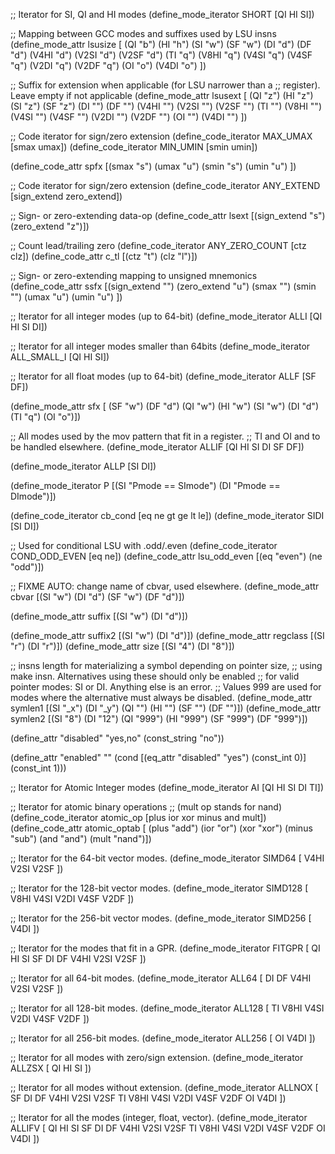 ;; Iterator for SI, QI and HI modes
(define_mode_iterator SHORT [QI HI SI])

;; Mapping between GCC modes and suffixes used by LSU insns
(define_mode_attr lsusize [
  (QI "b")
  (HI "h")
  (SI "w")
  (SF "w")
  (DI "d")
  (DF "d")
  (V4HI "d")
  (V2SI "d")
  (V2SF "d")
  (TI "q")
  (V8HI "q")
  (V4SI "q")
  (V4SF "q")
  (V2DI "q")
  (V2DF "q")
  (OI "o")
  (V4DI "o")
])

;; Suffix for extension when applicable (for LSU narrower than a
;; register). Leave empty if not applicable
(define_mode_attr lsusext [
  (QI "z")
  (HI "z")
  (SI "z")
  (SF "z")
  (DI "")
  (DF "")
  (V4HI "")
  (V2SI "")
  (V2SF "")
  (TI "")
  (V8HI "")
  (V4SI "")
  (V4SF "")
  (V2DI "")
  (V2DF "")
  (OI "")
  (V4DI "")
])


;; Code iterator for sign/zero extension
(define_code_iterator MAX_UMAX [smax umax])
(define_code_iterator MIN_UMIN [smin umin])

(define_code_attr spfx [(smax "s") (umax "u")
     (smin "s") (umin "u")
])

;; Code iterator for sign/zero extension
(define_code_iterator ANY_EXTEND [sign_extend zero_extend])

;; Sign- or zero-extending data-op
(define_code_attr lsext [(sign_extend "s") (zero_extend "z")])

;; Count lead/trailing zero
(define_code_iterator ANY_ZERO_COUNT [ctz clz])
(define_code_attr c_tl  [(ctz "t") (clz "l")])

;; Sign- or zero-extending mapping to unsigned mnemonics
(define_code_attr ssfx [(sign_extend "") (zero_extend "u")
     (smax "") (smin "")
     (umax "u") (umin "u")
])

;; Iterator for all integer modes (up to 64-bit)
(define_mode_iterator ALLI [QI HI SI DI])

;; Iterator for all integer modes smaller than 64bits
(define_mode_iterator ALL_SMALL_I [QI HI SI])

;; Iterator for all float modes (up to 64-bit)
(define_mode_iterator ALLF [SF DF])

(define_mode_attr sfx [
  (SF "w")
  (DF "d")
  (QI "w")
  (HI "w")
  (SI "w")
  (DI "d")
  (TI "q")
  (OI "o")])

;; All modes used by the mov pattern that fit in a register.
;; TI and OI and to be handled elsewhere.
(define_mode_iterator ALLIF [QI HI SI DI SF DF])

(define_mode_iterator ALLP [SI DI])

(define_mode_iterator P [(SI "Pmode == SImode") (DI "Pmode == DImode")])

(define_code_iterator cb_cond [eq ne gt ge lt le])
(define_mode_iterator SIDI [SI DI])

;; Used for conditional LSU with .odd/.even
(define_code_iterator COND_ODD_EVEN [eq ne])
(define_code_attr lsu_odd_even [(eq "even") (ne "odd")])

;; FIXME AUTO: change name of cbvar, used elsewhere.
(define_mode_attr cbvar [(SI "w") (DI "d") (SF "w") (DF "d")])

(define_mode_attr suffix [(SI "w") (DI "d")])

(define_mode_attr suffix2 [(SI "w") (DI "d")])
(define_mode_attr regclass [(SI "r") (DI "r")])
(define_mode_attr size [(SI "4") (DI "8")])

;; insns length for materializing a symbol depending on pointer size,
;; using make insn. Alternatives using these should only be enabled
;; for valid pointer modes: SI or DI. Anything else is an error.
;; Values 999 are used for modes where the alternative must always be disabled.
(define_mode_attr symlen1 [(SI "_x") (DI "_y") (QI "") (HI "") (SF "") (DF "")])
(define_mode_attr symlen2 [(SI "8") (DI "12") (QI "999") (HI "999") (SF "999") (DF "999")])

(define_attr "disabled" "yes,no" (const_string "no"))

(define_attr "enabled" ""
  (cond [(eq_attr "disabled" "yes") (const_int 0)]
        (const_int 1)))

;; Iterator for Atomic Integer modes
(define_mode_iterator AI [QI HI SI DI TI])

;; Iterator for atomic binary operations
;; (mult op stands for nand)
(define_code_iterator atomic_op [plus ior xor minus and mult])
(define_code_attr atomic_optab [
  (plus "add")
  (ior "or")
  (xor "xor")
  (minus "sub")
  (and "and")
  (mult "nand")])

;; Iterator for the 64-bit vector modes.
(define_mode_iterator SIMD64 [
  V4HI V2SI V2SF
])

;; Iterator for the 128-bit vector modes.
(define_mode_iterator SIMD128 [
  V8HI V4SI V2DI V4SF V2DF
])

;; Iterator for the 256-bit vector modes.
(define_mode_iterator SIMD256 [
  V4DI
])

;; Iterator for the modes that fit in a GPR.
(define_mode_iterator FITGPR [
  QI HI SI SF
  DI DF V4HI V2SI V2SF
])

;; Iterator for all 64-bit modes.
(define_mode_iterator ALL64 [
  DI DF V4HI V2SI V2SF
])

;; Iterator for all 128-bit modes.
(define_mode_iterator ALL128 [
  TI V8HI V4SI V2DI V4SF V2DF
])

;; Iterator for all 256-bit modes.
(define_mode_iterator ALL256 [
  OI V4DI
])

;; Iterator for all modes with zero/sign extension.
(define_mode_iterator ALLZSX [
  QI HI SI 
])

;; Iterator for all modes without extension.
(define_mode_iterator ALLNOX [
  SF
  DI DF V4HI V2SI V2SF
  TI V8HI V4SI V2DI V4SF V2DF
  OI V4DI
])

;; Iterator for all the modes (integer, float, vector).
(define_mode_iterator ALLIFV [
  QI HI SI SF
  DI DF V4HI V2SI V2SF
  TI V8HI V4SI V2DI V4SF V2DF
  OI V4DI
])

